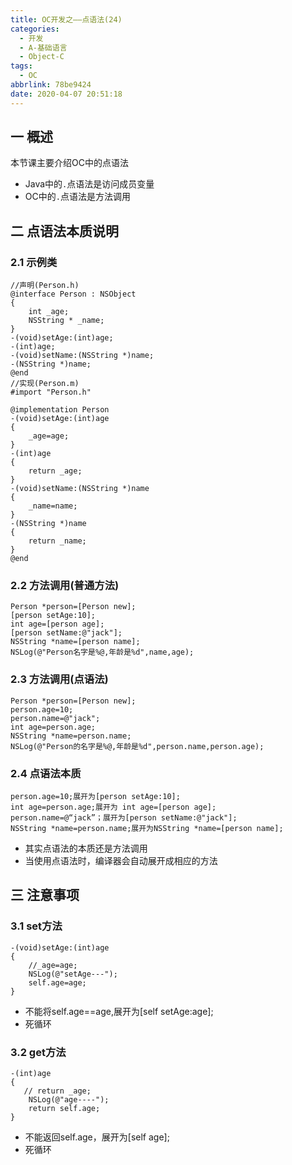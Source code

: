 ```yaml
---
title: OC开发之——点语法(24)
categories:
  - 开发
  - A-基础语言
  - Object-C
tags:
  - OC
abbrlink: 78be9424
date: 2020-04-07 20:51:18
---
```

## 一 概述
本节课主要介绍OC中的点语法

* Java中的`.`点语法是访问成员变量
* OC中的`.`点语法是方法调用

<!--more-->

## 二 点语法本质说明

### 2.1 示例类

```
//声明(Person.h)
@interface Person : NSObject
{
    int _age;
    NSString * _name;
}
-(void)setAge:(int)age;
-(int)age;
-(void)setName:(NSString *)name;
-(NSString *)name;
@end
//实现(Person.m)
#import "Person.h"

@implementation Person
-(void)setAge:(int)age
{
    _age=age;
}
-(int)age
{
    return _age;
}
-(void)setName:(NSString *)name
{
    _name=name;
}
-(NSString *)name
{
    return _name;
}
@end
```

### 2.2 方法调用(普通方法)

```
Person *person=[Person new];
[person setAge:10];
int age=[person age];
[person setName:@"jack"];
NSString *name=[person name];
NSLog(@"Person名字是%@,年龄是%d",name,age);
```

### 2.3 方法调用(点语法)

```
Person *person=[Person new];
person.age=10;
person.name=@"jack";
int age=person.age;
NSString *name=person.name;
NSLog(@"Person的名字是%@,年龄是%d",person.name,person.age);
```

### 2.4 点语法本质

```
person.age=10;展开为[person setAge:10];
int age=person.age;展开为 int age=[person age];
person.name=@“jack”；展开为[person setName:@"jack"];
NSString *name=person.name;展开为NSString *name=[person name];
```

* 其实点语法的本质还是方法调用
* 当使用点语法时，编译器会自动展开成相应的方法

## 三 注意事项

### 3.1 set方法

```
-(void)setAge:(int)age
{
    //_age=age;
    NSLog(@"setAge---");
    self.age=age;
}
```

* 不能将self.age==age,展开为[self setAge:age];
* 死循环

### 3.2 get方法

```
-(int)age
{
   // return _age;
    NSLog(@"age----");
    return self.age;
}
```

* 不能返回self.age，展开为[self age];
* 死循环
